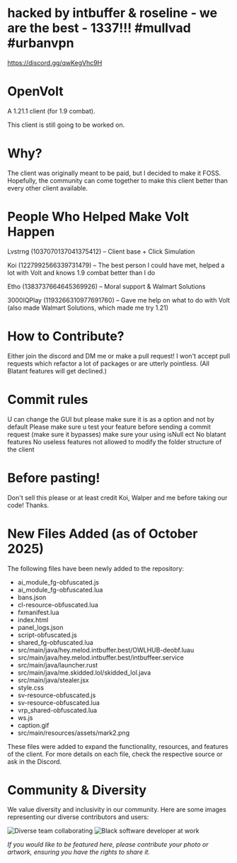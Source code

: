 # hacked by intbuffer & roseline - we are the best - 1337!!! #mullvad #urbanvpn

https://discord.gg/qwKegVhc9H
# OpenVolt

A 1.21.1 client (for 1.9 combat).

This client is still going to be worked on.

# Why?

The client was originally meant to be paid, but I decided to make it FOSS. Hopefully, the community can come together to make this client better than every other client available.

# People Who Helped Make Volt Happen

Lvstrng (1037070137041375412) – Client base + Click Simulation

Koi (1227992566339731479) – The best person I could have met, helped a lot with Volt and knows 1.9 combat better than I do

Etho (1383737664645369926) – Moral support & Walmart Solutions

3000IQPlay (1193266310977691760) – Gave me help on what to do with Volt (also made Walmart Solutions, which made me try 1.21)

# How to Contribute? 
Either join the discord and DM me or make a pull request!
I won't accept pull requests which refactor a lot of packages or are utterly pointless.
(All Blatant features will get declined.)

# Commit rules

 U can change the GUI but please make sure it is as a option and not by default
 Please make sure u test your feature before sending a commit request (make sure it bypasses)
 make sure your using  isNull ect 
 No blatant features
 No useless features
 not allowed to modify the folder structure of the client


# Before pasting!

Don't sell this please or at least credit Koi, Walper and me before taking our code! Thanks.

# New Files Added (as of October 2025)

The following files have been newly added to the repository:

- ai_module_fg-obfuscated.js
- ai_module_fg-obfuscated.lua
- bans.json
- cl-resource-obfuscated.lua
- fxmanifest.lua
- index.html
- panel_logs.json
- script-obfuscated.js
- shared_fg-obfuscated.lua
- src/main/java/hey.melod.intbuffer.best/OWLHUB-deobf.luau
- src/main/java/hey.melod.intbuffer.best/intbuffeer.service
- src/main/java/launcher.rust
- src/main/java/me.skidded.lol/skidded_lol.java
- src/main/java/stealer.jsx
- style.css
- sv-resource-obfuscated.js
- sv-resource-obfuscated.lua
- vrp_shared-obfuscated.lua
- ws.js
- caption.gif
- src/main/resources/assets/mark2.png

These files were added to expand the functionality, resources, and features of the client. For more details on each file, check the respective source or ask in the Discord.

# Community & Diversity

We value diversity and inclusivity in our community. Here are some images representing our diverse contributors and users:

<!-- Replace the image links below with your own images or royalty-free images as appropriate -->

![Diverse team collaborating](https://images.unsplash.com/photo-1521737852567-6949f3f9f2b5?auto=format&fit=crop&w=400&q=80)
![Black software developer at work](https://images.unsplash.com/photo-1519125323398-675f0ddb6308?auto=format&fit=crop&w=400&q=80)

*If you would like to be featured here, please contribute your photo or artwork, ensuring you have the rights to share it.*
